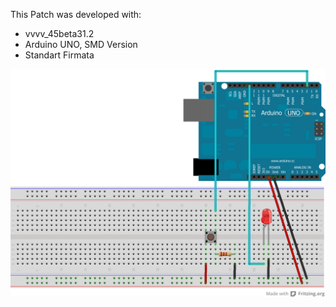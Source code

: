 This Patch was developed with:
* vvvv_45beta31.2
* Arduino UNO, SMD Version
* Standart Firmata

![imagename](div/FeedbackLoop.png)

